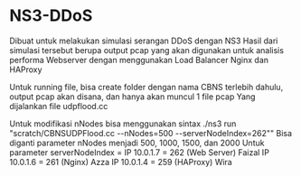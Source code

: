 # NS3-DDoS
Dibuat untuk melakukan simulasi serangan DDoS dengan NS3
Hasil dari simulasi tersebut berupa output pcap yang akan digunakan untuk analisis performa Webserver dengan menggunakan Load Balancer Nginx dan HAProxy

Untuk running file, bisa create folder dengan nama CBNS terlebih dahulu, output pcap akan disana, dan hanya akan muncul 1 file pcap
Yang dijalankan file udpflood.cc

Untuk modifikasi nNodes bisa menggunakan sintax ./ns3 run "scratch/CBNSUDPFlood.cc --nNodes=500 --serverNodeIndex=262""
Bisa diganti parameter nNodes menjadi 500, 1000, 1500, dan 2000
Untuk parameter serverNodeIndex = 
IP 10.0.1.7 = 262 (Web Server) Faizal
IP 10.0.1.6 = 261 (Nginx) Azza
IP 10.0.1.4 = 259 (HAProxy) Wira
